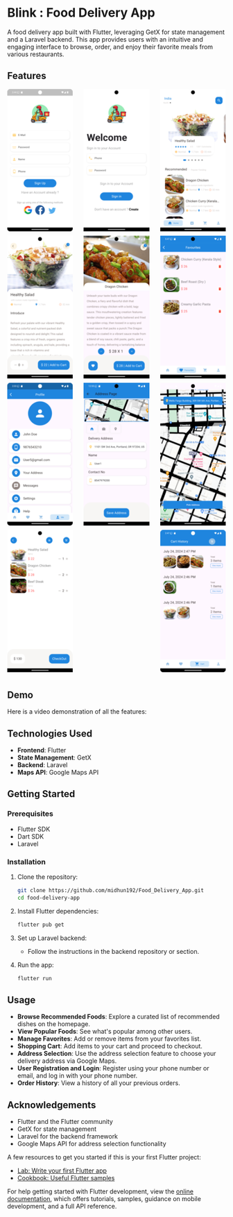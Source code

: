 # Blink : Food Delivery App

A food delivery app built with Flutter, leveraging GetX for state management and a Laravel backend. This app provides users with an intuitive and engaging interface to browse, order, and enjoy their favorite meals from various restaurants.

## Features

  <div style="display: flex; flex-wrap: wrap; justify-content: space-between;">
  <img src="assets/image/user_registration.png" alt="User Registration" width="30%" style="margin-right: 5px; margin-bottom: 10px;">
  <img src="assets/image/user_login.png" alt="User Login" width="30%" style="margin-right: 5px; margin-bottom: 10px;">
  <img src="assets/image/homepage_ui.png" alt="Homepage UI" width="30%" style="margin-bottom: 10px;">
</div>

<div style="display: flex; flex-wrap: wrap; justify-content: space-between;">
  <img src="assets/image/Popular_Food.png" alt="Favorite List" width="30%" style="margin-right: 5px; margin-bottom: 10px;">
  <img src="assets/image/Recommended_Food.png" alt="Cart Functionality" width="30%" style="margin-right: 5px; margin-bottom: 10px;">
  <img src="assets/image/favorite_list.png" alt="Address Selection 1" width="30%" style="margin-bottom: 10px;">
</div>

<div style="display: flex; flex-wrap: wrap; justify-content: space-between;">
  <img src="assets/image/Image_6.png" alt="Address Selection 2" width="30%" style="margin-right: 5px; margin-bottom: 10px;">
  <img src="assets/image/address_selection_1.png" alt="User Registration" width="30%" style="margin-right: 5px; margin-bottom: 10px;">
  <img src="assets/image/address_selection_2.png" alt="User Login" width="30%" style="margin-bottom: 10px;">
</div>

<div style="display: flex; flex-wrap: wrap; justify-content: space-between;">
  <img src="assets/image/cart_functionality.png" alt="Cart Functionality" width="30%" style="margin-right: 5px; margin-bottom: 10px;">
  <img src="assets/image/order_history.png" alt="Order History" width="30%" style="margin-bottom: 10px;">
</div>

## Demo

Here is a video demonstration of all the features:



## Technologies Used

- **Frontend**: Flutter
- **State Management**: GetX
- **Backend**: Laravel
- **Maps API**: Google Maps API

## Getting Started

### Prerequisites

- Flutter SDK
- Dart SDK
- Laravel

### Installation

1. Clone the repository:

    ```bash
    git clone https://github.com/midhun192/Food_Delivery_App.git
    cd food-delivery-app
    ```

2. Install Flutter dependencies:

    ```bash
    flutter pub get
    ```

3. Set up Laravel backend:

    - Follow the instructions in the backend repository or section.

4. Run the app:

    ```bash
    flutter run
    ```

## Usage

- **Browse Recommended Foods**: Explore a curated list of recommended dishes on the homepage.
- **View Popular Foods**: See what's popular among other users.
- **Manage Favorites**: Add or remove items from your favorites list.
- **Shopping Cart**: Add items to your cart and proceed to checkout.
- **Address Selection**: Use the address selection feature to choose your delivery address via Google Maps.
- **User Registration and Login**: Register using your phone number or email, and log in with your phone number.
- **Order History**: View a history of all your previous orders.

## Acknowledgements

- Flutter and the Flutter community
- GetX for state management
- Laravel for the backend framework
- Google Maps API for address selection functionality

A few resources to get you started if this is your first Flutter project:

- [Lab: Write your first Flutter app](https://docs.flutter.dev/get-started/codelab)
- [Cookbook: Useful Flutter samples](https://docs.flutter.dev/cookbook)

For help getting started with Flutter development, view the
[online documentation](https://docs.flutter.dev/), which offers tutorials,
samples, guidance on mobile development, and a full API reference.
